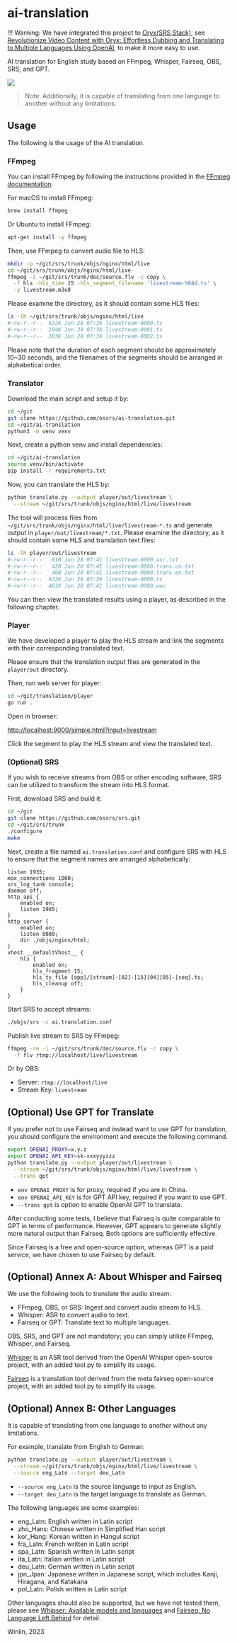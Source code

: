 # ai-translation

!!! Warning: We have integrated this project to [Oryx(SRS Stack)](https://github.com/ossrs/oryx), see [Revolutionize Video Content with Oryx: Effortless Dubbing and Translating to Multiple Languages Using OpenAI](https://blog.ossrs.io/expand-your-global-reach-with-srs-stack-effortless-video-translation-and-dubbing-solutions-544e1db671c2), to make it more easy to use.

AI translation for English study based on FFmpeg, Whisper, Fairseq, OBS, SRS, and GPT.

![](https://github.com/ossrs/ai-translation/assets/2777660/fc0bee11-1681-46ce-a249-d31e438525e7)

> Note: Additionally, it is capable of translating from one language to another without any limitations.

## Usage

The following is the usage of the AI translation.

### FFmpeg

You can install FFmpeg by following the instructions provided in the 
[FFmpeg documentation](https://ffmpeg.org/download.html).

For macOS to install FFmpeg:

```bash
brew install ffmpeg
```

Or Ubuntu to install FFmpeg:

```bash
apt-get install -y ffmpeg
```

Then, use FFmpeg to convert audio file to HLS:

```bash
mkdir -p ~/git/srs/trunk/objs/nginx/html/live
cd ~/git/srs/trunk/objs/nginx/html/live
ffmpeg -i ~/git/srs/trunk/doc/source.flv -c copy \
  -f hls -hls_time 15 -hls_segment_filename 'livestream-%04d.ts' \
  -y livestream.m3u8
```

Please examine the directory, as it should contain some HLS files:

```bash
ls -lh ~/git/srs/trunk/objs/nginx/html/live
#-rw-r--r--  632K Jun 28 07:36 livestream-0000.ts
#-rw-r--r--  194K Jun 28 07:36 livestream-0001.ts
#-rw-r--r--  303K Jun 28 07:36 livestream-0002.ts
```

Please note that the duration of each segment should be approximately 10~30 seconds, and 
the filenames of the segments should be arranged in alphabetical order.

### Translator

Download the main script and setup it by:

```bash
cd ~/git
git clone https://github.com/ossrs/ai-translation.git
cd ~/git/ai-translation
python3 -m venv venv
```

Next, create a python venv and install dependencies:

```bash
cd ~/git/ai-translation
source venv/bin/activate
pip install -r requirements.txt
```

Now, you can translate the HLS by:

```bash
python translate.py --output player/out/livestream \
  --stream ~/git/srs/trunk/objs/nginx/html/live/livestream
```

The tool will process files from `~/git/srs/trunk/objs/nginx/html/live/livestream-*.ts` 
and generate output in `player/out/livestream/*.txt`. Please examine the directory, as 
it should contain some HLS and translation text files:

```bash
ls -lh player/out/livestream
#-rw-r--r--   61B Jun 28 07:41 livestream-0000.asr.txt
#-rw-r--r--   42B Jun 28 07:41 livestream-0000.trans.cn.txt
#-rw-r--r--   46B Jun 28 07:41 livestream-0000.trans.en.txt
#-rw-r--r--  632K Jun 28 07:36 livestream-0000.ts
#-rw-r--r--  461K Jun 28 07:41 livestream-0000.wav
```

You can then view the translated results using a player, as described in the following 
chapter.

### Player

We have developed a player to play the HLS stream and link the segments with their 
corresponding translated text.

Please ensure that the translation output files are generated in the `player/out` 
directory. 

Then, run web server for player:

```bash
cd ~/git/translation/player
go run .
```

Open in browser:

[http://localhost:9000/simple.html?input=livestream](http://localhost:9000/simple.html?input=livestream)

Click the segment to play the HLS stream and view the translated text.

### (Optional) SRS

If you wish to receive streams from OBS or other encoding software, SRS can be 
utilized to transform the stream into HLS format.

First, download SRS and build it:

```bash
cd ~/git
git clone https://github.com/ossrs/srs.git
cd ~/git/srs/trunk
./configure
make
```

Next, create a file named `ai.translation.conf` and configure SRS with HLS to ensure 
that the segment names are arranged alphabetically:

```nginx
listen 1935;
max_connections 1000;
srs_log_tank console;
daemon off;
http_api {
    enabled on;
    listen 1985;
}
http_server {
    enabled on;
    listen 8080;
    dir ./objs/nginx/html;
}
vhost __defaultVhost__ {
    hls {
        enabled on;
        hls_fragment 15;
        hls_ts_file [app]/[stream]-[02]-[15][04][05]-[seq].ts;
        hls_cleanup off;
    }
}
```

Start SRS to accept streams:

```bash
./objs/srs -c ai.translation.conf
```

Publish live stream to SRS by FFmpeg:

```bash
ffmpeg -re -i ~/git/srs/trunk/doc/source.flv -c copy \
  -f flv rtmp://localhost/live/livestream
```

Or by OBS:

* Server: `rtmp://localhost/live`
* Stream Key: `livestream`

## (Optional) Use GPT for Translate

If you prefer not to use Fairseq and instead want to use GPT for translation, you should 
configure the environment and execute the following command.

```bash
export OPENAI_PROXY=x.y.z
export OPENAI_API_KEY=sk-xxxyyyzzz
python translate.py --output player/out/livestream \
  --stream ~/git/srs/trunk/objs/nginx/html/live/livestream \
  --trans gpt
```

* `env OPENAI_PROXY` is for proxy, required if you are in China.
* `env OPENAI_API_KEY` is for GPT API key, required if you want to use GPT.
* `--trans gpt` is option to enable OpenAI GPT to translate.

After conducting some tests, I believe that Fairseq is quite comparable to GPT in terms of 
performance. However, GPT appears to generate slightly more natural output than Fairseq. 
Both options are sufficiently effective.

Since Fairseq is a free and open-source option, whereas GPT is a paid service, we have chosen 
to use Fairseq by default.

## (Optional) Annex A: About Whisper and Fairseq

We use the following tools to translate the audio stream:

* FFmpeg, OBS, or SRS: Ingest and convert audio stream to HLS.
* Whisper: ASR to convert audio to text.
* Fairseq or GPT: Translate text to multiple languages.

OBS, SRS, and GPT are not mandatory; you can simply utilize FFmpeg, Whisper, and Fairseq.

[Whisper](https://github.com/ossrs/whisper) is an ASR tool derived from the OpenAI 
Whisper open-source project, with an added tool.py to simplify its usage.

[Fairseq](https://github.com/ossrs/fairseq) is a translation tool derived from the meta 
fairseq open-source project, with an added tool.py to simplify its usage.

## (Optional) Annex B: Other Languages

It is capable of translating from one language to another without any limitations.

For example, translate from English to German:

```bash
python translate.py --output player/out/livestream \
  --stream ~/git/srs/trunk/objs/nginx/html/live/livestream \
  --source eng_Latn --target deu_Latn
```

* `--source eng_Latn` is the source language to input as English.
* `--target deu_Latn` is the target language to translate as German.

The following languages are some examples:

* eng_Latn: English written in Latin script
* zho_Hans: Chinese written in Simplified Han script
* kor_Hang: Korean written in Hangul script
* fra_Latn: French written in Latin script
* spa_Latn: Spanish written in Latin script
* ita_Latn: Italian written in Latin script
* deu_Latn: German written in Latin script
* jpn_Jpan: Japanese written in Japanese script, which includes Kanji, Hiragana, and Katakana
* pol_Latn: Polish written in Latin script

Other languages should also be supported, but we have not tested them, please see
[Whipser: Available models and languages](https://github.com/openai/whisper#available-models-and-languages)
and [Fairseq: No Language Left Behind](https://github.com/facebookresearch/fairseq/tree/nllb#no-language-left-behind) 
for detail.

Winlin, 2023
